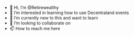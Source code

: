- 👋 Hi, I’m @Retirewealthy
- 👀 I’m interested in learning how to use Decentraland events
- 🌱 I’m currently new to this and want to learn
- 💞️ I’m looking to collaborate on 
- 📫 How to reach me here

<!---
Retirewealthy/Retirewealthy is a ✨ special ✨ repository because its `README.md` (this file) appears on your GitHub profile.
You can click the Preview link to take a look at your changes.
--->

